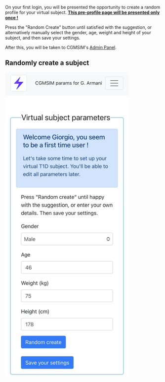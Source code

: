 On your first login, you will be presented the opportunity to create a random profile for your virtual subject. <u><b>This pre-profile page  will be presented only once !</b></u>

Press the "Random Create" button until satisfied with the suggestion, or alternatively manually select the gender, age, weight and height of your subject, and then save your settings.

After this, you will be taken to CGMSIM's [Admin Panel](profile-desktop.md).

## Randomly create a subject

<img src="../../img/pre_profile_2b.jpg" alt="Random Create" width="400"/>



